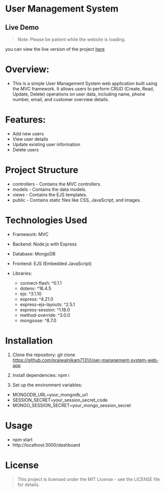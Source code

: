 # User Management System

## Live Demo
> Note: Please be patient while the website is loading.

you can view the live version of the project  [here](https://user-management-system-web-app.onrender.com/dashboard)

# Overview:

- This is a simple User Management System web application built using the MVC framework. It allows users to perform CRUD (Create, Read, Update, Delete) operations on user data, including name, phone number, email, and customer overview details.

# Features:

- Add new users
- View user details
- Update existing user information
- Delete users

# Project Structure

- controllers - Contains the MVC controllers.
- models - Contains the data models.
- views - Contains the EJS templates.
- public - Contains static files like CSS, JavaScript, and images.

# Technologies Used

- Framework: MVC
- Backend: Node.js with Express
- Database: MongoDB
- Frontend: EJS (Embedded JavaScript)
- Libraries:

  - connect-flash: ^0.1.1
  - dotenv: ^16.4.5
  - ejs: ^3.1.10
  - express: ^4.21.0
  - express-ejs-layouts: ^2.5.1
  - express-session: ^1.18.0
  - method-override: ^3.0.0
  - mongoose: ^8.7.0

# Installation

1. Clone the repository:
   git clone https://github.com/prajwalnikam7131/User-management-system-web-app

2. Install dependencies:
   npm i

3. Set up the environment variables:

- MONGODB_URL=your_mongodb_url
- SESSION_SECRET=your_session_secret_code
- MONGO_SESSION_SECRET=your_mongo_session_secret

# Usage

- npm start
- http://localhost:3000/dashboard

# License

> This project is licensed under the MIT License - see the LICENSE file for details.
